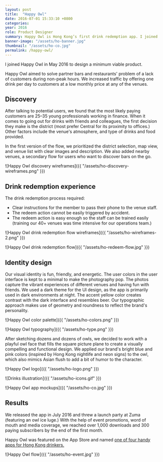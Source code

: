 ```yaml
---
layout: post
title:  "Happy Owl"
date: 2016-07-01 15:33:10 +0800
categories:
year: 2016
role: Product Designer
summary: Happy Owl is Hong Kong’s first drink redemption app. I joined the team as product designer to work alongside the lead software engineer and build a MVP, and then iterate and improve the app experience based on user data and feedback.
banner-image: "/assets/ho-banner.jpg"
thumbnail: "/assets/ho-co.jpg"
permalink: /happy-owl/
---
```

I joined Happy Owl in May 2016 to design a minimum viable product. 

Happy Owl aimed to solve partner bars and restaurants' problem of a lack of customers during non-peak hours. We increased traffic by offering one drink per day to customers at a low monthly price at any of the venues. 

## Discovery

After talking to potential users, we found that the most likely paying customers are 25–35 young professionals working in finance. When it comes to going out for drinks with friends and colleagues, the first decision they make is the district (most prefer Central for its proximity to offices.) Other factors include the venue's  atmosphere, and type of drinks and food provided.

In the first version of the flow, we prioritized the district selection, map view, and venue list with clear images and description. We also added nearby venues, a secondary flow for users who want to discover bars on the go. 

![Happy Owl discovery wireframes]({{ "/assets/ho-discovery-wireframes.png" }})

## Drink redemption experience

The drink redemption process required:
- Clear instructions for the member to pass their phone to the venue staff.
- The redeem action cannot be easily triggered by accident.
- The redeem action is easy enough so the staff can be trained easily (training our 40+ venues was time intensive for our operations team.)

![Happy Owl drink redemption flow wireframes]({{ "/assets/ho-wireframes-2.png" }})

![Happy Owl drink redemption flow]({{ "/assets/ho-redeem-flow.jpg" }})

## Identity design

Our visual identity is fun, friendly, and energetic. The user colors in the user interface is kept to a minimal to make the photography pop. The photos capture the vibrant experiences of different venues and having fun with friends. We used a dark theme for the UI design, as the app is primarily used in dark environments at night. The accent yellow color creates contrast with the dark interface and resembles beer. Our typographic approach makes use of geometry and roundness to reflect the brand's personality.

![Happy Owl color palette]({{ "/assets/ho-colors.png" }})

![Happy Owl typography]({{ "/assets/ho-type.png" }})

After sketching dozens and dozens of owls, we decided to work with a playful owl face that fills the square picture plane to create a visually compelling and functional design. We applied our brand's bright blue and pink colors (inspired by Hong Kong nightlife and neon signs) to the owl, which also mimics Asian flush to add a bit of humor to the character. 

![Happy Owl logo]({{ "/assets/ho-logo.png" }})

![Drinks illustration]({{ "/assets/ho-icons.gif" }})

![Happy Owl app mockups]({{ "/assets/ho-co.jpg" }})

## Results

We released the app in July 2016 and threw a launch party at Zuma (featuring an owl ice luge.) With the help of event promotions, word of mouth and media coverage, we reached over 1,000 downloads and 300 paying subscribers by the end of the first month.

Happy Owl was featured on the App Store and named <a href="http://www.scmp.com/lifestyle/food-drink/article/2055131/four-handy-apps-hong-kongs-drinkers-and-party-people" target="_blank">one of four handy apps for Hong Kong drinkers.</a>

![Happy Owl flow]({{ "/assets/ho-event.jpg" }})